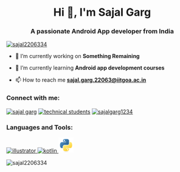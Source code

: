 <h1 align="center">Hi 👋, I'm Sajal Garg</h1>
<h3 align="center">A passionate Android App developer from India</h3>

<p align="left"> <a href="https://github.com/ryo-ma/github-profile-trophy"><img src="https://github-profile-trophy.vercel.app/?username=sajal2206334" alt="sajal2206334" /></a> </p>

- 🔭 I’m currently working on **Something Remaining**

- 🌱 I’m currently learning **Android app development courses**

- 📫 How to reach me **sajal.garg.22063@iitgoa.ac.in**

<h3 align="left">Connect with me:</h3>
<p align="left">
<a href="https://linkedin.com/in/sajal garg" target="blank"><img align="center" src="https://raw.githubusercontent.com/rahuldkjain/github-profile-readme-generator/master/src/images/icons/Social/linked-in-alt.svg" alt="sajal garg" height="30" width="40" /></a>
<a href="https://www.youtube.com/c/technical students" target="blank"><img align="center" src="https://raw.githubusercontent.com/rahuldkjain/github-profile-readme-generator/master/src/images/icons/Social/youtube.svg" alt="technical students" height="30" width="40" /></a>
<a href="https://www.codechef.com/users/sajalgarg1234" target="blank"><img align="center" src="https://cdn.jsdelivr.net/npm/simple-icons@3.1.0/icons/codechef.svg" alt="sajalgarg1234" height="30" width="40" /></a>
</p>

<h3 align="left">Languages and Tools:</h3>
<p align="left"> <a href="https://www.adobe.com/in/products/illustrator.html" target="_blank" rel="noreferrer"> <img src="https://www.vectorlogo.zone/logos/adobe_illustrator/adobe_illustrator-icon.svg" alt="illustrator" width="40" height="40"/> </a> <a href="https://kotlinlang.org" target="_blank" rel="noreferrer"> <img src="https://www.vectorlogo.zone/logos/kotlinlang/kotlinlang-icon.svg" alt="kotlin" width="40" height="40"/> </a> <a href="https://www.python.org" target="_blank" rel="noreferrer"> <img src="https://raw.githubusercontent.com/devicons/devicon/master/icons/python/python-original.svg" alt="python" width="40" height="40"/> </a> </p>

<p><img align="center" src="https://github-readme-stats.vercel.app/api/top-langs?username=sajal2206334&show_icons=true&locale=en&layout=compact" alt="sajal2206334" /></p>

